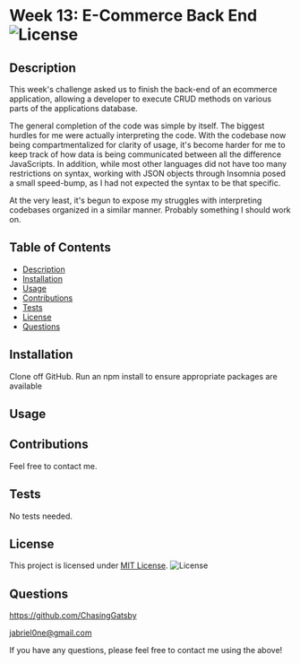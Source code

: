 # Week 13: E-Commerce Back End ![License](https://img.shields.io/badge/License-MIT-yellow.svg)

## Description

This week's challenge asked us to finish the back-end of an ecommerce application, allowing a developer to execute CRUD methods on various parts of the applications database.

The general completion of the code was simple by itself. The biggest hurdles for me were actually interpreting the code. With the codebase now being compartmentalized for clarity of usage, it's become harder for me to keep track of how data is being communicated between all the difference JavaScripts. In addition, while most other languages did not have too many restrictions on syntax, working with JSON objects through Insomnia posed a small speed-bump, as I had not expected the syntax to be that specific.

At the very least, it's begun to expose my struggles with interpreting codebases organized in a similar manner. Probably something I should work on.

## Table of Contents

- [Description](#description)
- [Installation](#installation)
- [Usage](#usage)
- [Contributions](#contributions)
- [Tests](#tests)
- [License](#license)
- [Questions](#questions)

## Installation

Clone off GitHub. Run an npm install to ensure appropriate packages are available

## Usage

## Contributions

Feel free to contact me.

## Tests

No tests needed.

## License

This project is licensed under [MIT License](https://opensource.org/licenses/MIT). ![License](https://img.shields.io/badge/License-MIT-yellow.svg)

## Questions

https://github.com/ChasingGatsby

jabriel0ne@gmail.com

If you have any questions, please feel free to contact me using the above!
